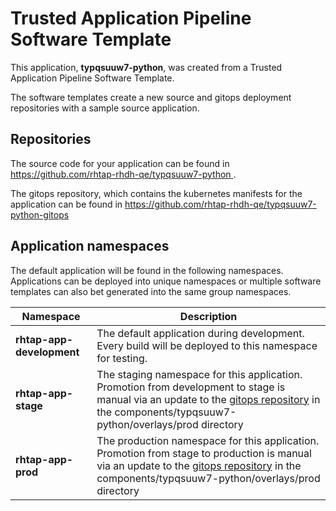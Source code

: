 # Trusted Application Pipeline Software Template

This application, **typqsuuw7-python**, was created from a Trusted Application Pipeline Software Template.

The software templates create a new source and gitops deployment repositories with a sample source application. 

## Repositories

The source code for your application can be found in [https://github.com/rhtap-rhdh-qe/typqsuuw7-python ](https://github.com/rhtap-rhdh-qe/typqsuuw7-python ).
 
The gitops repository, which contains the kubernetes manifests for the application can be found in 
[https://github.com/rhtap-rhdh-qe/typqsuuw7-python-gitops ](https://github.com/rhtap-rhdh-qe/typqsuuw7-python-gitops ) 

## Application namespaces 

The default application will be found in the following namespaces. Applications can be deployed into unique namespaces or multiple software templates can also bet generated into the same group namespaces.  

|  Namespace   |  Description   |  
| -------- | -------- |   
| **rhtap-app-development** | The default application during development. Every build will be deployed to this namespace for testing. | 
| **rhtap-app-stage** | The staging namespace for this application. Promotion from development to stage is manual via an update to the [gitops repository](https://github.com/rhtap-rhdh-qe/typqsuuw7-python-gitops ) in the components/typqsuuw7-python/overlays/prod directory |  
| **rhtap-app-prod** | The production namespace for this application. Promotion from stage to production is manual via an update to the [gitops repository](https://github.com/rhtap-rhdh-qe/typqsuuw7-python-gitops ) in the components/typqsuuw7-python/overlays/prod directory | 